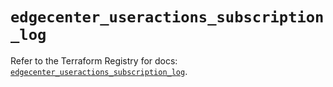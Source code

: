 # `edgecenter_useractions_subscription_log`

Refer to the Terraform Registry for docs: [`edgecenter_useractions_subscription_log`](https://registry.terraform.io/providers/edge-center/edgecenter/0.10.3/docs/resources/useractions_subscription_log).
